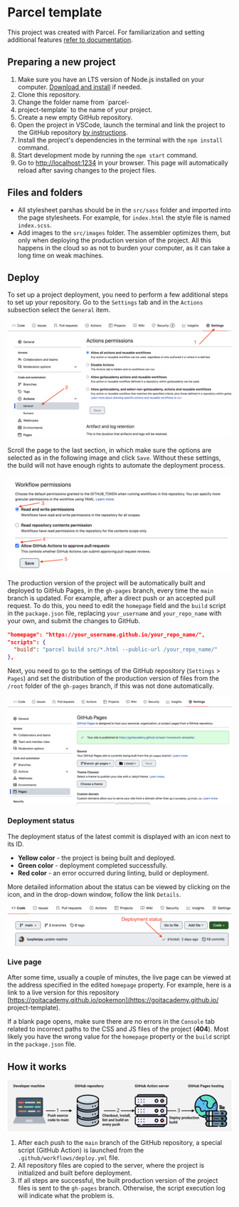 # Parcel template

This project was created with Parcel. For familiarization and setting additional
features [refer to documentation](https://parceljs.org/).

## Preparing a new project

1. Make sure you have an LTS version of Node.js installed on your computer.
   [Download and install](https://nodejs.org/en/) if needed.
2. Clone this repository.
3. Change the folder name from `parcel-
4. project-template` to the name of your project.
5. Create a new empty GitHub repository.
6. Open the project in VSCode, launch the terminal and link the project to the
   GitHub repository
   [by instructions](https://docs.github.com/en/get-started/getting-started-with-git/managing-remote-repositories#changing-a-remote-repositorys-url).
7. Install the project's dependencies in the terminal with the `npm install`
   command.
8. Start development mode by running the `npm start` command.
9. Go to [http://localhost:1234](http://localhost:1234) in your browser. This
   page will automatically reload after saving changes to the project files.

## Files and folders

- All stylesheet parshas should be in the `src/sass` folder and imported into
  the page stylesheets. For example, for `index.html` the style file is named
  `index.scss`.
- Add images to the `src/images` folder. The assembler optimizes them, but only
  when deploying the production version of the project. All this happens in the
  cloud so as not to burden your computer, as it can take a long time on weak
  machines.

## Deploy

To set up a project deployment, you need to perform a few additional steps to
set up your repository. Go to the `Settings` tab and in the `Actions` subsection
select the `General` item.

![GitHub actions settings](./assets/actions-config-step-1.png)

Scroll the page to the last section, in which make sure the options are selected
as in the following image and click `Save`. Without these settings, the build
will not have enough rights to automate the deployment process.

![GitHub actions settings](./assets/actions-config-step-2.png)

The production version of the project will be automatically built and deployed
to GitHub Pages, in the `gh-pages` branch, every time the `main` branch is
updated. For example, after a direct push or an accepted pull request. To do
this, you need to edit the `homepage` field and the `build` script in the
`package.json` file, replacing `your_username` and `your_repo_name` with your
own, and submit the changes to GitHub.

```json
"homepage": "https://your_username.github.io/your_repo_name/",
"scripts": {
  "build": "parcel build src/*.html --public-url /your_repo_name/"
},
```

Next, you need to go to the settings of the GitHub repository (`Settings` >
`Pages`) and set the distribution of the production version of files from the
`/root` folder of the `gh-pages` branch, if this was not done automatically.

![GitHub Pages settings](./assets/repo-settings.png)

### Deployment status

The deployment status of the latest commit is displayed with an icon next to its
ID.

- **Yellow color** - the project is being built and deployed.
- **Green color** - deployment completed successfully.
- **Red color** - an error occurred during linting, build or deployment.

More detailed information about the status can be viewed by clicking on the
icon, and in the drop-down window, follow the link `Details`.

![Deployment status](./assets/status.png)

### Live page

After some time, usually a couple of minutes, the live page can be viewed at the
address specified in the edited `homepage` property. For example, here is a link
to a live version for this repository
[https://goitacademy.github.io/pokemon](https://goitacademy.github.io/
project-template).

If a blank page opens, make sure there are no errors in the `Console` tab
related to incorrect paths to the CSS and JS files of the project (**404**).
Most likely you have the wrong value for the `homepage` property or the `build`
script in the `package.json` file.

## How it works

![How it works](./assets/how-it-works.png)

1. After each push to the `main` branch of the GitHub repository, a special
   script (GitHub Action) is launched from the `.github/workflows/deploy.yml`
   file.
2. All repository files are copied to the server, where the project is
   initialized and built before deployment.
3. If all steps are successful, the built production version of the project
   files is sent to the `gh-pages` branch. Otherwise, the script execution log
   will indicate what the problem is.
